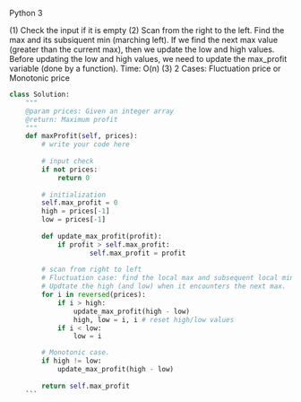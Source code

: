 Python 3

(1) Check the input if it is empty
(2) Scan from the right to the left. Find the max and its subsiquent min (marching left). If we find the next max value (greater than the current max), then we update the low and high values. Before updating the low and high values, we need to update the max_profit variable (done by a function). Time: O(n)
(3) 2 Cases: Fluctuation price or Monotonic price


``` python
class Solution:
    """
    @param prices: Given an integer array
    @return: Maximum profit
    """
    def maxProfit(self, prices):
        # write your code here
        
        # input check
        if not prices:
            return 0
        
        # initialization    
        self.max_profit = 0
        high = prices[-1]
        low = prices[-1]
        
        def update_max_profit(profit):
            if profit > self.max_profit:
                    self.max_profit = profit
        
        # scan from right to left
        # Fluctuation case: find the local max and subsequent local min.
        # Updtate the high (and low) when it encounters the next max.
        for i in reversed(prices):
            if i > high:
                update_max_profit(high - low)
                high, low = i, i # reset high/low values
            if i < low:
                low = i

        # Monotonic case.
        if high != low:
            update_max_profit(high - low)
        
        return self.max_profit
	```
